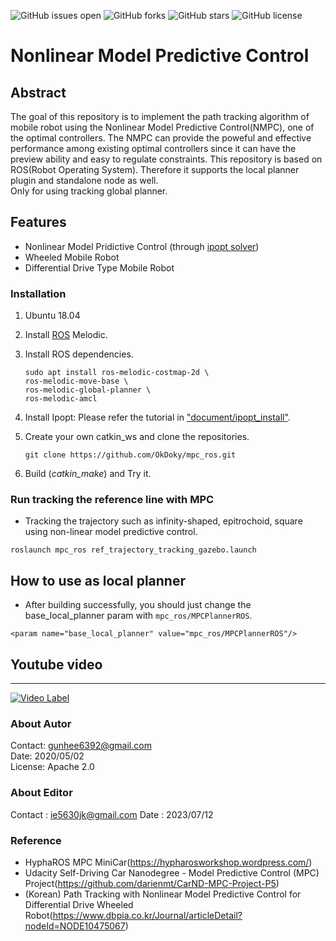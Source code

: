 ![GitHub issues open](https://img.shields.io/github/issues/OkDoky/mpc_ros)
![GitHub forks](https://img.shields.io/github/forks/Geonhee-LEE/mpc_ros)
![GitHub stars](https://img.shields.io/github/stars/Geonhee-LEE/mpc_ros)
![GitHub license](https://img.shields.io/github/license/Geonhee-LEE/mpc_ros)


# Nonlinear Model Predictive Control 



## Abstract

The goal of this repository is to implement the path tracking algorithm of mobile robot using the Nonlinear Model Predictive Control(NMPC), one of the optimal controllers. 
The NMPC can provide the poweful and effective performance among existing optimal controllers since it can have the preview ability and easy to regulate constraints. This repository is based on ROS(Robot Operating System). Therefore it supports the local planner plugin and standalone node as well.  
Only for using tracking global planner.

## Features
* Nonlinear Model Pridictive Control (through [ipopt solver](https://coin-or.github.io/Ipopt/))  
* Wheeled Mobile Robot 
* Differential Drive Type Mobile Robot

### Installation
1. Ubuntu 18.04
2. Install [ROS](http://wiki.ros.org/) Melodic.
3. Install ROS dependencies.

    ```
    sudo apt install ros-melodic-costmap-2d \
    ros-melodic-move-base \
    ros-melodic-global-planner \
    ros-melodic-amcl
    ```
  
4. Install Ipopt: Please refer the tutorial in ["document/ipopt_install"](https://github.com/Geonhee-LEE/mpc_ros/tree/melodic/assets/document/ipopt_install).  
5. Create your own catkin_ws and clone the repositories.
    ```
    git clone https://github.com/OkDoky/mpc_ros.git 
    ```
6. Build (_catkin_make_) and Try it.

### Run tracking the reference line with MPC

- Tracking the trajectory such as infinity-shaped, epitrochoid, square using non-linear model predictive control.
```
roslaunch mpc_ros ref_trajectory_tracking_gazebo.launch
```


## How to use as local planner

- After building successfully, you should just change the base_local_planner param with `mpc_ros/MPCPlannerROS`.
```
<param name="base_local_planner" value="mpc_ros/MPCPlannerROS"/>
```



## Youtube video
---
[![Video Label](http://img.youtube.com/vi/IwiTws4n7Vo/0.jpg)](https://www.youtube.com/watch?v=IwiTws4n7Vo) 


### About Autor
Contact: gunhee6392@gmail.com  
Date: 2020/05/02  
License: Apache 2.0

### About Editor
Contact : ie5630jk@gmail.com
Date : 2023/07/12



### Reference

- HyphaROS MPC MiniCar(https://hypharosworkshop.wordpress.com/)
- Udacity Self-Driving Car Nanodegree - Model Predictive Control (MPC) Project(https://github.com/darienmt/CarND-MPC-Project-P5)
- (Korean) Path Tracking with Nonlinear Model Predictive Control for Differential Drive Wheeled Robot(https://www.dbpia.co.kr/Journal/articleDetail?nodeId=NODE10475067)
